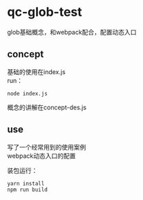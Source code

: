 # qc-glob-test
glob基础概念，和webpack配合，配置动态入口

## concept
基础的使用在index.js  
run：
``` 
node index.js  
```
概念的讲解在concept-des.js

## use
写了一个经常用到的使用案例  
webpack动态入口的配置  

装包运行：
```
yarn install
npm run build

```


